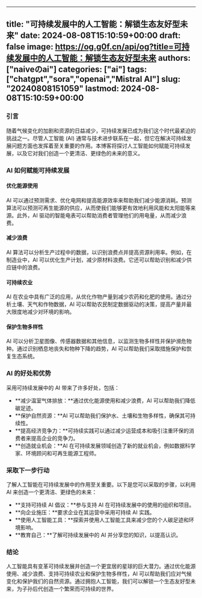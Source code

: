 
---
title: "可持续发展中的人工智能：解锁生态友好型未来"
date: 2024-08-08T15:10:59+00:00
draft: false
image: https://og.g0f.cn/api/og?title=可持续发展中的人工智能：解锁生态友好型未来
authors: ["naiveのai"]
categories: ["ai"]
tags: ["chatgpt","sora","openai","Mistral AI"]
slug: "20240808151059"
lastmod: 2024-08-08T15:10:59+00:00
---
### 引言

随着气候变化的加剧和资源的日益减少，可持续发展已成为我们这个时代最紧迫的挑战之一。尽管人工智能 (AI) 通常与技术进步联系在一起，但它在解决可持续发展问题方面也发挥着至关重要的作用。本博客将探讨人工智能如何赋能可持续发展，以及它对我们创造一个更清洁、更绿色的未来的意义。

### AI 如何赋能可持续发展

#### 优化能源使用

AI 可以通过预测需求、优化电网和提高能源效率来帮助我们减少能源消耗。预测算法可以预测可再生能源的供应，从而使我们能够更有效地利用风能和太阳能等来源。此外，AI 驱动的智能电表可以帮助消费者管理他们的用电量，从而减少浪费。

#### 减少浪费

AI 算法可以分析生产过程中的数据，以识别浪费点并提高资源利用率。例如，在制造业中，AI 可以优化生产计划，减少原材料浪费。它还可以帮助识别和减少供应链中的浪费。

#### 可持续农业

AI 在农业中具有广泛的应用，从优化作物产量到减少农药和化肥的使用。通过分析土壤、天气和作物数据，AI 可以帮助农民制定数据驱动的决策，提高产量并最大限度地减少对环境的影响。

#### 保护生物多样性

AI 可以分析卫星图像、传感器数据和其他信息，以监测生物多样性并保护濒危物种。通过识别栖息地丧失和物种下降的趋势，AI 可以帮助我们采取措施保护和恢复生态系统。

### AI 的好处和优势

采用可持续发展中的 AI 带来了许多好处，包括：

- **减少温室气体排放：**通过优化能源使用和减少浪费，AI 可以帮助我们降低碳足迹。
- **保护自然资源：**AI 可以帮助我们保护水、土壤和生物多样性，确保其可持续性。
- **提高经济竞争力：**可持续实践可以通过减少运营成本和吸引注重环保的消费者来提高企业的竞争力。
- **创造就业机会：**AI 在可持续发展领域创造了新的就业机会，例如数据科学家、环境顾问和可再生能源工程师。

### 采取下一步行动

了解人工智能在可持续发展中的作用至关重要。以下是您可以采取的步骤，以利用 AI 来创造一个更清洁、更绿色的未来：

- **支持可持续 AI 倡议：**参与支持 AI 在可持续发展中的使用的组织和项目。
- **向企业施压：**要求企业在其运营中采用可持续 AI 实践。
- **使用人工智能工具：**探索并使用人工智能工具来减少您的个人碳足迹和环境影响。
- **教育自己：**了解可持续发展中的 AI 并分享您的知识，以提高认识。

### 结论

人工智能具有变革可持续发展并创造一个更宜居的星球的巨大潜力。通过优化能源使用、减少浪费、支持可持续农业和保护生物多样性，AI 可以帮助我们应对气候变化和保护我们的自然资源。通过拥抱人工智能，我们可以解锁一个生态友好型未来，为子孙后代创造一个繁荣而可持续的世界。